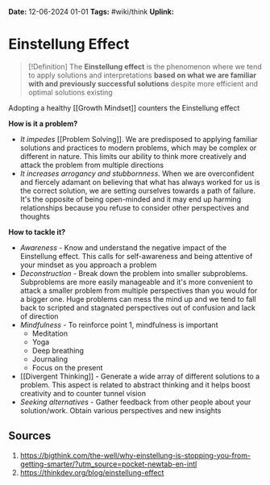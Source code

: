 **Date:** 12-06-2024 01-01
**Tags:** #wiki/think 
**Uplink:** 

# Einstellung Effect

>[!Definition]
>The **Einstellung effect** is the phenomenon where we tend to apply solutions and interpretations **based on what we are familiar with and previously successful solutions** despite more efficient and optimal solutions existing

Adopting a healthy [[Growth Mindset]] counters the Einstellung effect

**How is it a problem?**
* *It impedes* [[Problem Solving]]. We are predisposed to applying familiar solutions and practices to modern problems, which may be complex or different in nature. This limits our ability to think more creatively and attack the problem from multiple directions
* *It increases arrogancy and stubbornness*. When we are overconfident and fiercely adamant on believing that what has always worked for us is the correct solution, we are setting ourselves towards a path of failure. It's the opposite of being open-minded and it may end up harming relationships because you refuse to consider other perspectives and thoughts

**How to tackle it?**
* _Awareness_ - Know and understand the negative impact of the Einstellung effect. This calls for self-awareness and being attentive of your mindset as you approach a problem
* *Deconstruction* - Break down the problem into smaller subproblems. Subproblems are more easily manageable and it's more convenient to attack a smaller problem from multiple perspectives than you would for a bigger one. Huge problems can mess the mind up and we tend to fall back to scripted and stagnated perspectives out of confusion and lack of direction
* *Mindfulness* - To reinforce point 1, mindfulness is important
	* Meditation
	* Yoga
	* Deep breathing
	* Journaling
	* Focus on the present 
* [[Divergent Thinking]] - Generate a wide array of different solutions to a problem. This aspect is related to abstract thinking and it helps boost creativity and to counter tunnel vision
* *Seeking alternatives* - Gather feedback from other people about your solution/work. Obtain various perspectives and new insights
## Sources
1. https://bigthink.com/the-well/why-einstellung-is-stopping-you-from-getting-smarter/?utm_source=pocket-newtab-en-intl
2. https://thinkdev.org/blog/einstellung-effect